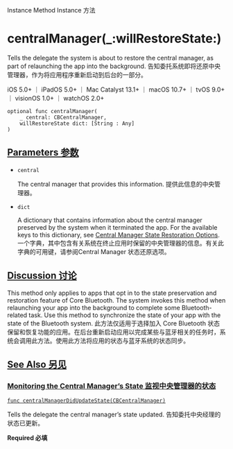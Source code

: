 Instance Method Instance 方法

# centralManager(_:willRestoreState:) 

Tells the delegate the system is about to restore the central manager, as part of relaunching the app into the background.
告知委托系统即将还原中央管理器，作为将应用程序重新启动到后台的一部分。

iOS 5.0+ ｜ iPadOS 5.0+ ｜ Mac Catalyst 13.1+ ｜ macOS 10.7+ ｜ tvOS 9.0+ ｜ visionOS 1.0+ ｜ watchOS 2.0+ 

```
optional func centralManager(
    _ central: CBCentralManager,
    willRestoreState dict: [String : Any]
)
```



## [Parameters 参数](https://developer.apple.com/documentation/corebluetooth/cbcentralmanagerdelegate/centralmanager(_:willrestorestate:)#parameters)

- `central`

  The central manager that provides this information. 提供此信息的中央管理器。

- `dict`

  A dictionary that contains information about the central manager preserved by the system when it terminated the app. For the available keys to this dictionary, see [Central Manager State Restoration Options](https://developer.apple.com/documentation/corebluetooth/central-manager-state-restoration-options). 一个字典，其中包含有关系统在终止应用时保留的中央管理器的信息。有关此字典的可用键，请参阅Central Manager 状态还原选项。



## [Discussion 讨论](https://developer.apple.com/documentation/corebluetooth/cbcentralmanagerdelegate/centralmanager(_:willrestorestate:)#Discussion)

This method only applies to apps that opt in to the state preservation and restoration feature of Core Bluetooth. The system invokes this method when relaunching your app into the background to complete some Bluetooth-related task. Use this method to synchronize the state of your app with the state of the Bluetooth system.
此方法仅适用于选择加入 Core Bluetooth 状态保留和恢复功能的应用。在后台重新启动应用以完成某些与蓝牙相关的任务时，系统会调用此方法。使用此方法将应用的状态与蓝牙系统的状态同步。



## [See Also 另见](https://developer.apple.com/documentation/corebluetooth/cbcentralmanagerdelegate/centralmanager(_:willrestorestate:)#see-also)

### [Monitoring the Central Manager’s State 监视中央管理器的状态](https://developer.apple.com/documentation/corebluetooth/cbcentralmanagerdelegate/centralmanager(_:willrestorestate:)#Monitoring-the-Central-Managers-State)

[`func centralManagerDidUpdateState(CBCentralManager)`](https://developer.apple.com/documentation/corebluetooth/cbcentralmanagerdelegate/centralmanagerdidupdatestate(_:))

Tells the delegate the central manager’s state updated.
告知委托中央经理的状态已更新。

**Required 必填**
